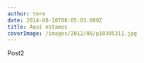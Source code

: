 ```yaml
---
author: tere
date: 2014-08-18T08:05:03.000Z
title: Aquí estamos
coverImage: /images/2012/08/p10305311.jpg
---
```


Post2
